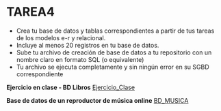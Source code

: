# TAREA4
- Crea tu base de datos y tablas correspondientes a partir de tus tareas de los modelos e-r y relacional.
- Incluye al menos 20 registros en tu base de datos.
- Sube tu archivo de creación de base de datos a tu repositorio con un nombre claro en formato SQL (o equivalente)
- Tu archivo se ejecuta completamente y sin ningún error en su SGBD correspondiente

**Ejercicio en clase - BD Libros**
[Ejercicio_Clase](./BD%20libros.sql)

**Base de datos de un reproductor de música online**
[BD_MUSICA](./BD%20musica.sql)